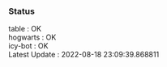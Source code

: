 ### Status


table : OK  
hogwarts : OK  
icy-bot : OK  
Latest Update : 2022-08-18 23:09:39.868811
